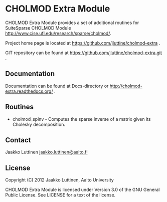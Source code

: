 # CHOLMOD Extra Module

CHOLMOD Extra Module provides a set of additional routines for SuiteSparse CHOLMOD Module http://www.cise.ufl.edu/research/sparse/cholmod/.

Project home page is located at https://github.com/jluttine/cholmod-extra .
 
GIT repository can be found at https://github.com/jluttine/cholmod-extra.git .

## Documentation

Documentation can be found at Docs-directory or http://cholmod-extra.readthedocs.org/ .

## Routines

- cholmod_spinv - Computes the sparse inverse of a matrix given its Cholesky decomposition.

## Contact

Jaakko Luttinen jaakko.luttinen@aalto.fi

## License

Copyright (C) 2012 Jaakko Luttinen, Aalto University

CHOLMOD Extra Module is licensed under Version 3.0 of the GNU General Public License. See LICENSE for a text of the license.
